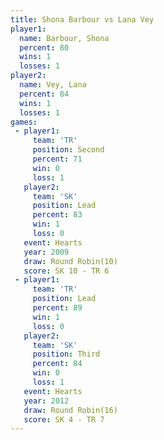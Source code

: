 ```yaml
---
title: Shona Barbour vs Lana Vey
player1:              
  name: Barbour, Shona
  percent: 80         
  wins: 1             
  losses: 1           
player2:              
  name: Vey, Lana     
  percent: 84         
  wins: 1             
  losses: 1           
games:
 - player1:          
     team: 'TR'      
     position: Second
     percent: 71     
     win: 0          
     loss: 1         
   player2:        
     team: 'SK'    
     position: Lead
     percent: 83   
     win: 1        
     loss: 0       
   event: Hearts        
   year: 2009           
   draw: Round Robin(10)
   score: SK 10 - TR 6  
 - player1:        
     team: 'TR'    
     position: Lead
     percent: 89   
     win: 1        
     loss: 0       
   player2:         
     team: 'SK'     
     position: Third
     percent: 84    
     win: 0         
     loss: 1        
   event: Hearts        
   year: 2012           
   draw: Round Robin(16)
   score: SK 4 - TR 7   
---
```

